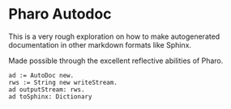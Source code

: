 # Pharo Autodoc
This is a very rough exploration on how to make autogenerated documentation in other markdown formats like Sphinx.

Made possible through the excellent reflective abilities of Pharo.


```smalltalk
ad := AutoDoc new.
rws := String new writeStream.
ad outputStream: rws.
ad toSphinx: Dictionary
```

